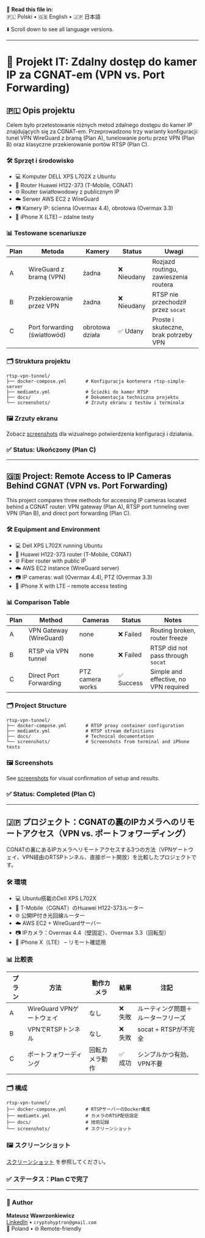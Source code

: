 📄 **Read this file in:**  
🇵🇱 Polski • 🇬🇧 English • 🇯🇵 日本語

⬇️ Scroll down to see all language versions.

---

# 🚀 Projekt IT: Zdalny dostęp do kamer IP za CGNAT-em (VPN vs. Port Forwarding)

## 🇵🇱 Opis projektu

Celem było przetestowanie różnych metod zdalnego dostępu do kamer IP znajdujących się za CGNAT-em. Przeprowadzono trzy warianty konfiguracji: tunel VPN WireGuard z bramą (Plan A), tunelowanie portu przez VPN (Plan B) oraz klasyczne przekierowanie portów RTSP (Plan C).

### 🛠️ Sprzęt i środowisko
- 💻 Komputer DELL XPS L702X z Ubuntu  
- 📡 Router Huawei H122-373 (T-Mobile, CGNAT)  
- 🌐 Router światłowodowy z publicznym IP  
- ☁️ Serwer AWS EC2 z WireGuard  
- 📷 Kamery IP: ścienna (Overmax 4.4), obrotowa (Overmax 3.3)  
- 📱 iPhone X (LTE) – zdalne testy

### 📊 Testowane scenariusze

| Plan | Metoda                     | Kamery           | Status    | Uwagi                                      |
|------|----------------------------|------------------|-----------|--------------------------------------------|
| A    | WireGuard z bramą (VPN)    | żadna            | ❌ Nieudany  | Rozjazd routingu, zawieszenia routera     |
| B    | Przekierowanie przez VPN   | żadna            | ❌ Nieudany  | RTSP nie przechodził przez `socat`        |
| C    | Port forwarding (światłowód)| obrotowa działa  | ✅ Udany     | Proste i skuteczne, brak potrzeby VPN     |

### 🗂️ Struktura projektu
```
rtsp-vpn-tunnel/
├── docker-compose.yml       # Konfiguracja kontenera rtsp-simple-server
├── mediamtx.yml             # Ścieżki do kamer RTSP
├── docs/                    # Dokumentacja techniczna projektu
└── screenshots/             # Zrzuty ekranu z testów i terminala
```

### 🖼️ Zrzuty ekranu

Zobacz [screenshots](./screenshots/) dla wizualnego potwierdzenia konfiguracji i działania.

### ✅ Status: Ukończony (Plan C)

---

## 🇬🇧 Project: Remote Access to IP Cameras Behind CGNAT (VPN vs. Port Forwarding)

This project compares three methods for accessing IP cameras located behind a CGNAT router: VPN gateway (Plan A), RTSP port tunneling over VPN (Plan B), and direct port forwarding (Plan C).

### 🛠️ Equipment and Environment
- 💻 Dell XPS L702X running Ubuntu  
- 📡 Huawei H122-373 router (T-Mobile, CGNAT)  
- 🌐 Fiber router with public IP  
- ☁️ AWS EC2 instance (WireGuard server)  
- 📷 IP cameras: wall (Overmax 4.4), PTZ (Overmax 3.3)  
- 📱 iPhone X with LTE – remote access testing

### 📊 Comparison Table

| Plan | Method                   | Cameras         | Status   | Notes                                  |
|------|--------------------------|------------------|----------|----------------------------------------|
| A    | VPN Gateway (WireGuard)  | none             | ❌ Failed   | Routing broken, router freeze          |
| B    | RTSP via VPN tunnel      | none             | ❌ Failed   | RTSP did not pass through `socat`      |
| C    | Direct Port Forwarding   | PTZ camera works | ✅ Success  | Simple and effective, no VPN required  |

### 🗂️ Project Structure
```
rtsp-vpn-tunnel/
├── docker-compose.yml       # RTSP proxy container configuration
├── mediamtx.yml             # RTSP stream definitions
├── docs/                    # Technical documentation
└── screenshots/             # Screenshots from terminal and iPhone tests
```

### 🖼️ Screenshots

See [screenshots](./screenshots/) for visual confirmation of setup and results.

### ✅ Status: Completed (Plan C)

---

## 🇯🇵 プロジェクト：CGNATの裏のIPカメラへのリモートアクセス（VPN vs. ポートフォワーディング）

CGNATの裏にあるIPカメラへリモートアクセスする3つの方法（VPNゲートウェイ、VPN経由のRTSPトンネル、直接ポート開放）を比較したプロジェクトです。

### 🛠️ 環境
- 💻 Ubuntu搭載のDell XPS L702X  
- 📡 T-Mobile（CGNAT）のHuawei H122-373ルーター  
- 🌐 公開IP付き光回線ルーター  
- ☁️ AWS EC2 + WireGuardサーバー  
- 📷 IPカメラ：Overmax 4.4（壁固定）、Overmax 3.3（回転型）  
- 📱 iPhone X（LTE） – リモート確認用

### 📊 比較表

| プラン | 方法                     | 動作カメラ       | 結果    | 注記                                  |
|--------|--------------------------|------------------|---------|----------------------------------------|
| A      | WireGuard VPNゲートウェイ | なし              | ❌ 失敗     | ルーティング問題＋ルーターフリーズ     |
| B      | VPNでRTSPトンネル        | なし              | ❌ 失敗     | socat + RTSPが不完全                   |
| C      | ポートフォワーディング    | 回転カメラ動作    | ✅ 成功     | シンプルかつ有効、VPN不要              |

### 🗂️ 構成
```
rtsp-vpn-tunnel/
├── docker-compose.yml       # RTSPサーバーのDocker構成
├── mediamtx.yml             # カメラのRTSP配信設定
├── docs/                    # 技術記録
└── screenshots/             # スクリーンショット
```

### 🖼️ スクリーンショット

[スクリーンショット](./screenshots/) を参照してください。

### ✅ ステータス：Plan Cで完了

---

### 👤 Author
**Mateusz Wawrzonkiewicz**  
[LinkedIn](https://www.linkedin.com/in/mateusz-wawrzonkiewicz-0a92a5163) • `cryptohyptron@gmail.com`  
📍 Poland • 🌐 Remote-friendly

